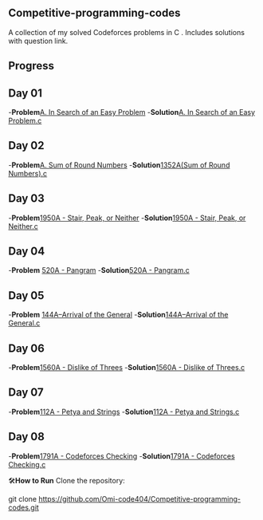 ## Competitive-programming-codes
A collection of my solved Codeforces problems in C . Includes solutions with question link.

## Progress
## Day 01
-**Problem**[A. In Search of an Easy Problem](https://codeforces.com/contest/1030/problem/A)
-**Solution**[A. In Search of an Easy Problem.c](https://github.com/Omi-code404/Competitive-programming-codes/blob/main/Day01/Day02_A.In%20Search%20of%20an%20Easy%20problem.c) 
## Day 02
-**Problem**[A. Sum of Round Numbers](https://codeforces.com/problemset/problem/1352/A)
-**Solution**[1352A(Sum of Round Numbers).c](https://github.com/Omi-code404/Competitive-programming-codes/blob/main/Day02/1352A(Sum%20of%20Round%20Numbers).c)
## Day 03
-**Problem**[1950A - Stair, Peak, or Neither](https://codeforces.com/problemset/problem/1950/A)
-**Solution**[1950A - Stair, Peak, or Neither.c](https://github.com/Omi-code404/Competitive-programming-codes/blob/main/Day03/1950A%20-%20Stair%2C%20Peak%2C%20or%20Neither.c)
## Day 04
-**Problem** [520A - Pangram](https://codeforces.com/problemset/problem/520/A)
-**Solution**[520A - Pangram.c](https://github.com/Omi-code404/Competitive-programming-codes/blob/main/Day04/520A%20-%20Pangram.c)
## Day 05
-**Problem** [144A–Arrival of the General](https://codeforces.com/contest/144/problem/A)
-**Solution**[144A–Arrival of the General.c](https://github.com/Omi-code404/Competitive-programming-codes/blob/main/Day05/144A-Arrival%20of%20the%20General.c)
## Day 06
-**Problem**[1560A - Dislike of Threes](https://codeforces.com/problemset/problem/1560/A)
-**Solution**[1560A - Dislike of Threes.c](https://github.com/Omi-code404/Competitive-programming-codes/blob/main/Day06/1560A%20-%20Dislike%20of%20Threes.c)

## Day 07
-**Problem**[112A - Petya and Strings](https://codeforces.com/problemset/problem/112/A)
-**Solution**[112A - Petya and Strings.c](https://github.com/Omi-code404/Competitive-programming-codes/blob/main/Day07/112A%20-%20Petya%20and%20Strings.c)
## Day 08
-**Problem**[1791A - Codeforces Checking](https://codeforces.com/problemset/problem/1791/A)
-**Solution**[1791A - Codeforces Checking.c](https://github.com/Omi-code404/Competitive-programming-codes/blob/main/Day08/1791A%20-%20Codeforces%20Checking.c)

🛠**How to Run**
Clone the repository:

git clone https://github.com/Omi-code404/Competitive-programming-codes.git
